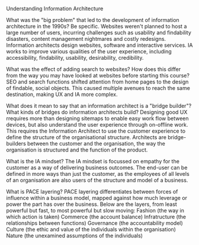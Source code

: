Understanding Information Architecture

What was the "big problem" that led to the development of information architecture in the 1990s? Be specific.
Websites weren't planned to host a large number of users, incurring challenges such as usability and findability disasters, content management nightmares and costly redesigns.
Information architects design websites, software and interactive services. IA works to improve various qualities of the user experience, including accessibility, findability, usability, desirability, credibility.  

What was the effect of adding search to websites? How does this differ from the way you may have looked at websites before starting this course?
SEO and search functions shifted attention from home pages to the design of findable, social objects. This caused multiple avenues to reach the same destination, making UX and IA more complex.

What does it mean to say that an information architect is a "bridge builder"? What kinds of bridges do information architects build?
Designing good UX rrequires more than designing sitemaps to enable easy work flow between devices, but also understand the user experience through on-offline work. This requires the Information Architect to use the customer experience to define the structure of the organisational structure. Architects are bridge-builders between the customer and the organisation, the way the organisation is structured and the function of the product.

What is the IA mindset?
The IA mindset is focussed on empathy for the customer as a way of delivering business outcomes. The end-user can be defined in more ways than just the customer, as the employees of all levels of an organisation are also users of the structure and model of a business.

What is PACE layering?
PACE layering differentiates between forces of influence within a business model, mapped against how much leverage or power the part has over the business. Below are the layers, from least powerful but fast, to most powerful but slow moving:
Fashion (the way in which action is taken)
Commerce (the account balance)
Infratructure (the relationships between functions)
Governance (the accountability model)
Culture (the ethic and value of the individuals within the organisation)
Nature (the unexamined assumptions of the individuals)
